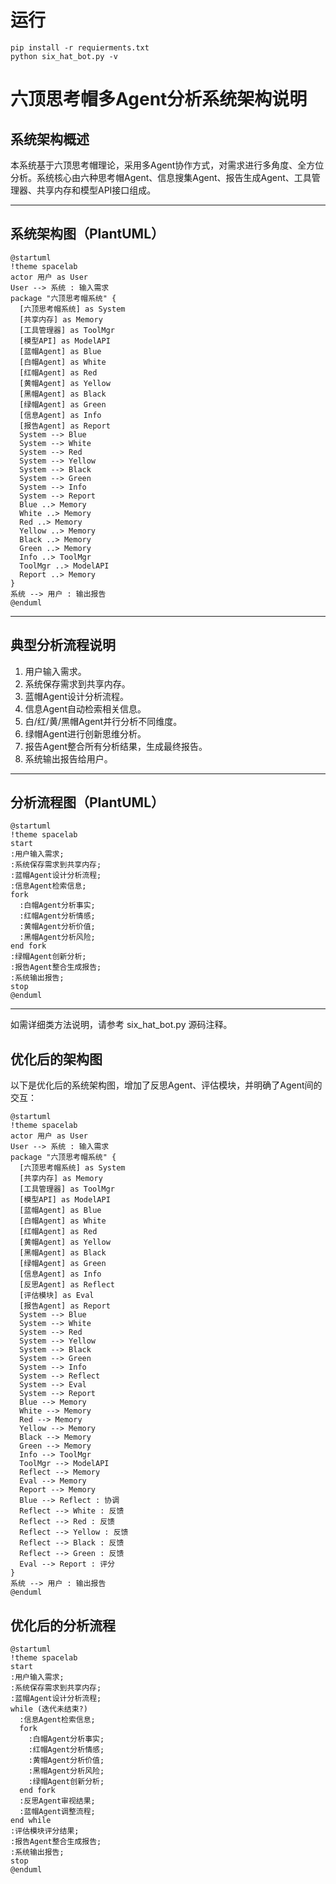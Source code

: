 
# 运行
```
pip install -r requierments.txt
python six_hat_bot.py -v
```

# 六顶思考帽多Agent分析系统架构说明
## 系统架构概述
本系统基于六顶思考帽理论，采用多Agent协作方式，对需求进行多角度、全方位分析。系统核心由六种思考帽Agent、信息搜集Agent、报告生成Agent、工具管理器、共享内存和模型API接口组成。

---

## 系统架构图（PlantUML）
```plantuml
@startuml
!theme spacelab
actor 用户 as User
User --> 系统 : 输入需求
package "六顶思考帽系统" {
  [六顶思考帽系统] as System
  [共享内存] as Memory
  [工具管理器] as ToolMgr
  [模型API] as ModelAPI
  [蓝帽Agent] as Blue
  [白帽Agent] as White
  [红帽Agent] as Red
  [黄帽Agent] as Yellow
  [黑帽Agent] as Black
  [绿帽Agent] as Green
  [信息Agent] as Info
  [报告Agent] as Report
  System --> Blue
  System --> White
  System --> Red
  System --> Yellow
  System --> Black
  System --> Green
  System --> Info
  System --> Report
  Blue ..> Memory
  White ..> Memory
  Red ..> Memory
  Yellow ..> Memory
  Black ..> Memory
  Green ..> Memory
  Info ..> ToolMgr
  ToolMgr ..> ModelAPI
  Report ..> Memory
}
系统 --> 用户 : 输出报告
@enduml
```

---

## 典型分析流程说明
1. 用户输入需求。
2. 系统保存需求到共享内存。
3. 蓝帽Agent设计分析流程。
4. 信息Agent自动检索相关信息。
5. 白/红/黄/黑帽Agent并行分析不同维度。
6. 绿帽Agent进行创新思维分析。
7. 报告Agent整合所有分析结果，生成最终报告。
8. 系统输出报告给用户。

---

## 分析流程图（PlantUML）
```plantuml
@startuml
!theme spacelab
start
:用户输入需求;
:系统保存需求到共享内存;
:蓝帽Agent设计分析流程;
:信息Agent检索信息;
fork
  :白帽Agent分析事实;
  :红帽Agent分析情感;
  :黄帽Agent分析价值;
  :黑帽Agent分析风险;
end fork
:绿帽Agent创新分析;
:报告Agent整合生成报告;
:系统输出报告;
stop
@enduml
```

---
如需详细类方法说明，请参考 six_hat_bot.py 源码注释。

## 优化后的架构图
以下是优化后的系统架构图，增加了反思Agent、评估模块，并明确了Agent间的交互：

```plantuml
@startuml
!theme spacelab
actor 用户 as User
User --> 系统 : 输入需求
package "六顶思考帽系统" {
  [六顶思考帽系统] as System
  [共享内存] as Memory
  [工具管理器] as ToolMgr
  [模型API] as ModelAPI
  [蓝帽Agent] as Blue
  [白帽Agent] as White
  [红帽Agent] as Red
  [黄帽Agent] as Yellow
  [黑帽Agent] as Black
  [绿帽Agent] as Green
  [信息Agent] as Info
  [反思Agent] as Reflect
  [评估模块] as Eval
  [报告Agent] as Report
  System --> Blue
  System --> White
  System --> Red
  System --> Yellow
  System --> Black
  System --> Green
  System --> Info
  System --> Reflect
  System --> Eval
  System --> Report
  Blue --> Memory
  White --> Memory
  Red --> Memory
  Yellow --> Memory
  Black --> Memory
  Green --> Memory
  Info --> ToolMgr
  ToolMgr --> ModelAPI
  Reflect --> Memory
  Eval --> Memory
  Report --> Memory
  Blue --> Reflect : 协调
  Reflect --> White : 反馈
  Reflect --> Red : 反馈
  Reflect --> Yellow : 反馈
  Reflect --> Black : 反馈
  Reflect --> Green : 反馈
  Eval --> Report : 评分
}
系统 --> 用户 : 输出报告
@enduml
```

## 优化后的分析流程
```plantuml
@startuml
!theme spacelab
start
:用户输入需求;
:系统保存需求到共享内存;
:蓝帽Agent设计分析流程;
while (迭代未结束?)
  :信息Agent检索信息;
  fork
    :白帽Agent分析事实;
    :红帽Agent分析情感;
    :黄帽Agent分析价值;
    :黑帽Agent分析风险;
    :绿帽Agent创新分析;
  end fork
  :反思Agent审视结果;
  :蓝帽Agent调整流程;
end while
:评估模块评分结果;
:报告Agent整合生成报告;
:系统输出报告;
stop
@enduml
```